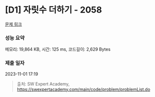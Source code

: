 # [D1] 자릿수 더하기 - 2058 

[문제 링크](https://swexpertacademy.com/main/code/problem/problemDetail.do?contestProbId=AV5QPRjqA10DFAUq) 

### 성능 요약

메모리: 19,864 KB, 시간: 125 ms, 코드길이: 2,629 Bytes

### 제출 일자

2023-11-01 17:19



> 출처: SW Expert Academy, https://swexpertacademy.com/main/code/problem/problemList.do